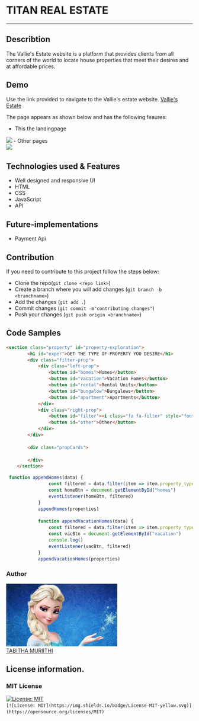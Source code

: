 # TITAN REAL ESTATE
***

## Describtion
The Vallie's Estate website is a platform that provides clients from all corners of the world to locate house properties that meet their desires and at affordable prices.

## Demo
Use the link provided to navigate to the Vallie's estate website.
[Vallie's Estate](https://sheetabz.github.io/Vallies-Estate/)<br>

The page appears as shown below and has the following feaures:
- This the landingpage
<img src="./assets/images/FirstPage.png">
- Other pages<br>
<img src="./assets/images/Products.png">

## Technologies used & Features
- Well designed and responsive UI
- HTML
- CSS
- JavaScript
- API

## Future-implementations 
- Payment Api

## Contribution
If you need to contribute to this project follow the steps below:<br>
- Clone the repo(`git clone <repo link>`)
- Create a branch where you will add changes (`git branch -b <branchname>`)
- Add the changes (`git add .`)
- Commit changes (`git commit -m"contributing changes"`)
- Push your changes (`git push origin <branchname>`)

## Code Samples
```Html
<section class="property" id="property-exploration">
        <h1 id="exper">GET THE TYPE OF PROPERTY YOU DESIRE</h1>
        <div class="filter-prop">
            <div class="left-prop">
                <button id="homes">Homes</button>
                <button id="vacation">Vacation Homes</button>
                <button id="rental">Rental Units</button>
                <button id="bungalow">Bungalows</button>
                <button id="apartment">Apartments</button>
            </div>
            <div class="right-prop">
                <button id="filter"><i class="fa fa-filter" style="font-size:18px"></i></button>
                <button id="other">Other</button>
            </div>
        </div>

        <div class="propCards">

        </div>
    </section>
```
```JavaScript
 function appendHomes(data) {
                const filtered = data.filter(item => item.property_type == "Home" && item.reviews >= 180 ? item : null)
                const homeBtn = document.getElementById("homes")
                eventListener(homeBtn, filtered)
            }
            appendHomes(properties)

            function appendVacationHomes(data) {
                const filtered = data.filter(item => item.property_type == "Villa" ? item : null)
                const vacBtn = document.getElementById("vacation")
                console.log()
                eventListener(vacBtn, filtered)
            }
            appendVacationHomes(properties)
```
### Author
[<img src="./assets/images/profile2.jpg" width="300px">](https://github.com/SheeTabz)<br>
[TABITHA MURIITHI](https://github.com/SheeTabz)

## License information.
### MIT License
[![License: MIT](https://img.shields.io/badge/License-MIT-yellow.svg)](https://opensource.org/licenses/MIT)  
`[![License: MIT](https://img.shields.io/badge/License-MIT-yellow.svg)](https://opensource.org/licenses/MIT)`

